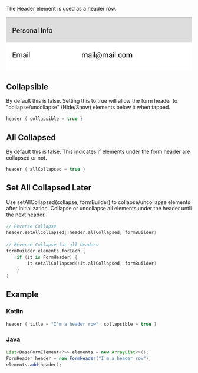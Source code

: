 The Header element is used as a header row.

![Example](/images/Header.PNG)

## Collapsible

By default this is false.
Setting this to true will allow the form header to "collapse/uncollapse" (Hide/Show) elements below it when tapped.

```kotlin
header { collapsible = true }
```

## All Collapsed

By default this is false.
This indicates if elements under the form header are collapsed or not.

```kotlin
header { allCollapsed = true }
```

## Set All Collapsed Later

Use setAllCollapsed(collapse, formBuilder) to collapse/uncollapse elements after initialization.
Collapse or uncollapse all elements under the header until the next header.

```kotlin
// Reverse Collapse
header.setAllCollapsed(!header.allCollapsed, formBuilder)

// Reverse Collapse for all headers
formBuilder.elements.forEach {
    if (it is FormHeader) {
        it.setAllCollapsed(!it.allCollapsed, formBuilder)
    }
}
```

## Example

### Kotlin

```kotlin
header { title = "I'm a header row"; collapsible = true }
```

### Java

```java
List<BaseFormElement<?>> elements = new ArrayList<>();
FormHeader header = new FormHeader("I'm a header row");
elements.add(header);
```
